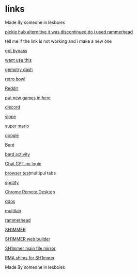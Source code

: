 # links


Made By someone in lesboies

[pickle hub alternitive it was discontinued do i used rammerhead](https://valow.gq/)

tell me if the link is not working and i make a new one

[gpt bypass](https://cdn.discordapp.com/attachments/1092675537853497445/1104122783518175342/ChatGPT-Bypass.txt)

[want use this](https://my-website.ruddiestgaming1.repl.co/)

[gemotry dash](https://geometrydash.io/)

[retro bowl](https://retrobowl.me/)

[Reddit](https://www.reddit.com)

[put new games in here](https://github.com/Ruddiest/links/blob/main/games.md)

[discord](https://www.discord.com)

[slope](https://slopegame.io)  

[super mario](https://supermario-game.com/)

[google]([https://www.google.com/?safe=active&ssui=on)

[Bard](https://bard.google.com)

[bard activity](https://myactivity.google.com/product/bard?utm_source=help)

[Chat GPT no login](https://gpt-4.ruddiestgaming1.repl.co)

[browser test](https://replit.com/@Baconman321/Bash-Browser-Executable-Selection-Experiment)multipul tabs

[spotify](https://spotify.com)

[Chrome Remote Desktop](https://remotedesktop.google.com)

[ddos](https://stresser.su/)

[multitab](https://Google.ruddiestgaming1.repl.co)

[rammerhead](https://offical.burnsphonerepairs.tech/)

[SH1MMER](https://sh1mmer.me)

[SH1MMER web builder](https://sh1mmer.me/builder.html)

[SH1mmer main file mirror](https://files.utimatesrv.com)

[RMA shims for SH1mmer](https://github.com/diffusehyperion/sh1mmer-archived)


Made By someone in lesboies
